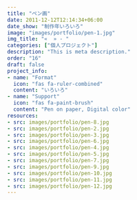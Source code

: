 ```yaml
---
title: "ペン画"
date: 2011-12-12T12:14:34+06:00
date_show: "制作年いろいろ"
image: "images/portfolio/pen-1.jpg"
img_title: "«  » - "
categories: ["個人プロジェクト"]
description: "This is meta description."
order: "16"
draft: false
project_info:
- name: "Format"
  icon: "fas fa-ruler-combined"
  content: "いろいろ"
- name: "Support"
  icon: "fas fa-paint-brush"
  content: "Pen on paper, Digital color"
resources:
- src: images/portfolio/pen-8.jpg
- src: images/portfolio/pen-2.jpg
- src: images/portfolio/pen-3.jpg
- src: images/portfolio/pen-6.jpg
- src: images/portfolio/pen-4.jpg
- src: images/portfolio/pen-5.jpg
- src: images/portfolio/pen-7.jpg
- src: images/portfolio/pen-9.jpg
- src: images/portfolio/pen-10.jpg
- src: images/portfolio/pen-11.jpg
- src: images/portfolio/pen-12.jpg
---
```

